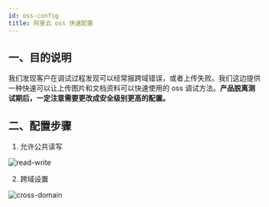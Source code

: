 ```yaml
---
id: oss-config
title: 阿里云 oss 快速配置
---
```


## 一、目的说明

我们发现客户在调试过程发现可以经常报跨域错误，或者上传失败。我们这边提供一种快速可以让上传图片和文档资料可以快速使用的 oss 调试方法。**产品脱离测试期后，一定注意需要更改成安全级别更高的配置。**

## 二、配置步骤

1. 允许公共读写

 ![read-write](/img/read-write.png)

2. 跨域设置

 ![cross-domain](/img/cross-domain.png)